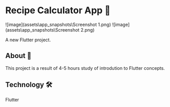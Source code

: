 # Recipe Calculator App :canned_food:
![image](assets\app_snapshots\Screenshot 1.png)     ![image](assets\app_snapshots\Screenshot 2.png)

A new Flutter project.

## About :notebook_with_decorative_cover:

This project is a result of 4-5 hours study of introdution to Flutter concepts.

## Technology :hammer_and_wrench:

Flutter
